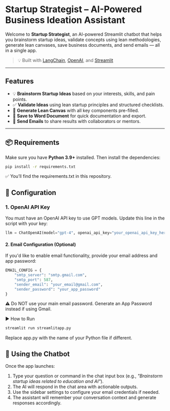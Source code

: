 # Startup Strategist – AI-Powered Business Ideation Assistant

Welcome to **Startup Strategist**, an AI-powered Streamlit chatbot that helps you brainstorm startup ideas, validate concepts using lean methodologies, generate lean canvases, save business documents, and send emails — all in a single app.

> 💡 Built with [LangChain](https://www.langchain.com/), [OpenAI](https://platform.openai.com/), and [Streamlit](https://streamlit.io/)

---

## Features

- 💡 **Brainstorm Startup Ideas** based on your interests, skills, and pain points.
- ✅ **Validate Ideas** using lean startup principles and structured checklists.
- 🧱 **Generate Lean Canvas** with all key components pre-filled.
- 📄 **Save to Word Document** for quick documentation and export.
- 📧 **Send Emails** to share results with collaborators or mentors.

---

## 📦 Requirements

Make sure you have **Python 3.9+** installed. Then install the dependencies:

```bash
pip install -r requirements.txt
```
✅ You’ll find the requirements.txt in this repository.

## 🔐 Configuration
### 1. OpenAI API Key
You must have an OpenAI API key to use GPT models. Update this line in the script with your key:

```python
llm = ChatOpenAI(model="gpt-4", openai_api_key="your_openai_api_key_here")
```
#### 2. Email Configuration (Optional)
If you'd like to enable email functionality, provide your email address and app password:



```python
EMAIL_CONFIG = {
    "smtp_server": "smtp.gmail.com",
    "smtp_port": 587,
    "sender_email": "your_email@gmail.com",
    "sender_password": "your_app_password"
}
```

⚠️ Do NOT use your main email password. Generate an App Password instead if using Gmail.

▶️ How to Run

```bash
streamlit run streamlitapp.py
```
Replace app.py with the name of your Python file if different.

## 🧠 Using the Chatbot

Once the app launches:

1. Type your question or command in the chat input box (e.g., _"Brainstorm startup ideas related to education and AI"_).
2. The AI will respond in the chat area with actionable outputs.
3. Use the sidebar settings to configure your email credentials if needed.
4. The assistant will remember your conversation context and generate responses accordingly.

